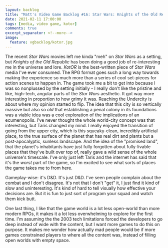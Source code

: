 ```yaml
---
layout: backlog
title: "Matt's Video Game Backlog #16: Star Wars: Knights of the Old Republic"
date: 2021-02-11 17:00:00
tags: [media, video game, kotor]
comments: true
excerpt_separator: <!--more-->
image:
  feature: vgbacklog/kotor.jpg
---
```


The recent _Star Wars_ movies left me kinda "meh" on _Star Wars_ as a setting, but _Knights of the Old Republic_ has been doing a good job of re-interesting me in the universe and lore. _KotOR_ is the best-written piece of _Star Wars_ media I've ever consumed. The RPG format goes such a long way towards making the experience so much more than a series of cool set-pieces for action scenes to happen in. The game took me a bit to get into because I was so nonplussed by the setting initially - I really don't like the pristine and like, high-tech, angular parts of the _Star Wars_ aesthetic. It got way more interesting in proportion to how grimy it was. Reaching the Undercity is about where my opinion started to flip. The idea that this city is so vertically massive but also so _old_ that establishing a penal colony in its foundations was a viable idea was a cool exploration of the implications of an ecumenopolis. I've never thought the whole world-city concept was that interesting, but Taris changed my mind. I really enjoyed the transition of going from the upper city, which is this squeaky-clean, incredibly artificial place, to the true surface of the planet that has real dirt and plants but a post-apocalyptic, sunless landscape. And the idea of the "promised land", that the planet's inhabitants have just fully forgotten about fully-livable places that they've built over top of, really gave a wild sense of the whole universe's timescale. I've only just left Taris and the internet has said that it's the _worst_ part of the game, so I'm excited to see what sorts of places the game takes me to from here.

Gameplay-wise: it's D&D. It's just D&D. I've seen people complain about the combat and I don't disagree. It's not that I don't "get" it, I just find it kind of slow and uninteresting. It's kind of hard to tell visually how effective your decisions are. But it is fun to just sort of program your squad and watch them kick butt.

One last thing, I like that the game world is a lot less open-world than more modern RPGs, it makes it a lot less overwhelming to explore for the first time. I'm assuming the the 2003 tech limitations forced the developers to go deep instead of wide with the content, but I want more games to do this on purpose. It makes me wonder how actually mad people would be if more games constrained players to where all the content was, instead of filling open worlds with empty space.
